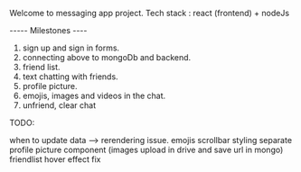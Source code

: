 Welcome to messaging app project.
Tech stack : react (frontend) + nodeJs

----- Milestones ----

1. sign up and sign in forms.
2. connecting above to mongoDb and backend.
3. friend list.
4. text chatting with friends.
5. profile picture.
6. emojis, images and videos in the chat.
7. unfriend, clear chat

TODO:

when to update data  --> rerendering issue.
emojis
scrollbar styling
separate profile picture component (images upload in drive and save url in mongo)
friendlist hover effect fix